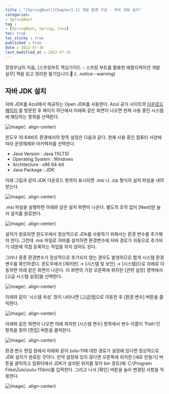 ```yaml
---
title : "[SpringBoot][Chapter3.1] 개발 환경 구성 - 자바 JDK 설치"
categories:
- SpringBoot
tag :
- [SpringBoot, Spring, Java]
toc: true
toc_sticky : true
published : true
date : 2022-07-16
last_modified_at : 2022-07-16
---
```






장정우님이 지음, [스프링부트 핵심가이드 :: 스프링 부트를 활용한 애플리케이션 개발 실무] 책을 읽고 정리한 필기입니다.📢
{: .notice--warning}



## 자바 JDK 설치

자바 JDK를 Azul에서 제공하는 Open JDK를 사용한다.  Azul 공식 사이트의 [다운로드 페이지] 를 방문한 후 페이지 하단에서 아래와 같은 화면이 나오면 현재 사용 중인 시스템에 해당하는 항목을 선택한다.

[다운로드 페이지]: https://www.azul.com/downloads/?package=jdk



![image](https://user-images.githubusercontent.com/13410737/179361336-117351a7-8a41-495d-a571-b2a036739393.png){: .align-center}

윈도우 10 64비트 환경에서의 항목 설정은 다음과 같다. 현재 사용 중인 컴퓨터 사양에 따라 운영체제와 아키텍처를 선택한다.

- Java Version : Java 11(LTS)
- Operating System : Windows
- Architecture : x86 64-bit
- Java Package : JDK



아래 그림과 같이 JDK 다운로드 항목이 표시되면 .msi 나 .zip 형식의 설치 파일을 내려 받는다.

![image](https://user-images.githubusercontent.com/13410737/179361378-25866414-e515-4e26-b51e-97c29f4701c7.png){: .align-center}

.msi 파일을 실행하면 아래와 같은 설치 화면이 나온다. 별도의 조작 없이 [Next]만 눌러 설치를 완료한다.

![image](https://user-images.githubusercontent.com/13410737/179361428-4341424d-2e2e-4458-9e70-fc426e75bf2f.png){: .align-center}

설치가 완료되면 윈도우에서 정상적으로 JDk를 사용하기 위해서는 환경 변수를 추가해야 한다. 그런데 .msi 파일로 자바를 설치하면 환경변수에 자바 경로가 자동으로 추가되기 대문에 직접 등록하는 작업을 하지 않아도 된다.

그러나 종종 환경변수가 정상적으로 추가되지 않는 경우도 발생하므로 함게 시스템 환경변수를 확인하겠다. 윈도우에서 [제어판] → [시스템 및 보안] → [시스템]으로 차례로 이동하면 아래 같은 화면이 나온다. 이 화면의 가장 오른쪽에 위치한 [관련 설정] 영역에서 [고급 시스템 설정]을 선택한다.

![image](https://user-images.githubusercontent.com/13410737/179361594-bf927dfe-9836-4e79-869e-7feda2153b78.png){: .align-center}

 아래와 같이 '시스템 속성' 창이 나타나면 [고급]탭으로 이동한 후 [환경 변수] 버튼을 클릭한다.

![image](https://user-images.githubusercontent.com/13410737/179361622-3590f026-3dd4-4800-9e84-d710866631d4.png){: .align-center}

아래와 같은 화면이 나오면 아래 위치한 [시스템 변수] 항목에서 변수 이름이 'Path'인 항목을 찾아 [편집] 버튼을 클릭한다.

![image](https://user-images.githubusercontent.com/13410737/179361679-fcd51e44-c7e1-45bc-a2fd-3cf70b4ebba0.png){: .align-center}

환경 변수 편집 창에서 아래와 같이 zulu-11에 대한 경로가 설정돼 있다면 정상적으로 JDK 설치가 완료된 것이다. 만약 설정돼 있지 않다면 오른쪽에 위치한 [새로 만들기] 버튼을 클릭하고 컴퓨터에서 JDK가 설치된 위치를 찾아 bin 경로(예: C:\Program Files\Zulu\zulu-11\bin)를 입력한다. 그러고 나서 [확인] 버튼을 눌러 변경된 사항을 적용한다.

![image](https://user-images.githubusercontent.com/13410737/179361766-10e09355-9bac-4e6e-8534-f0834205e5c9.png){: .align-center}



